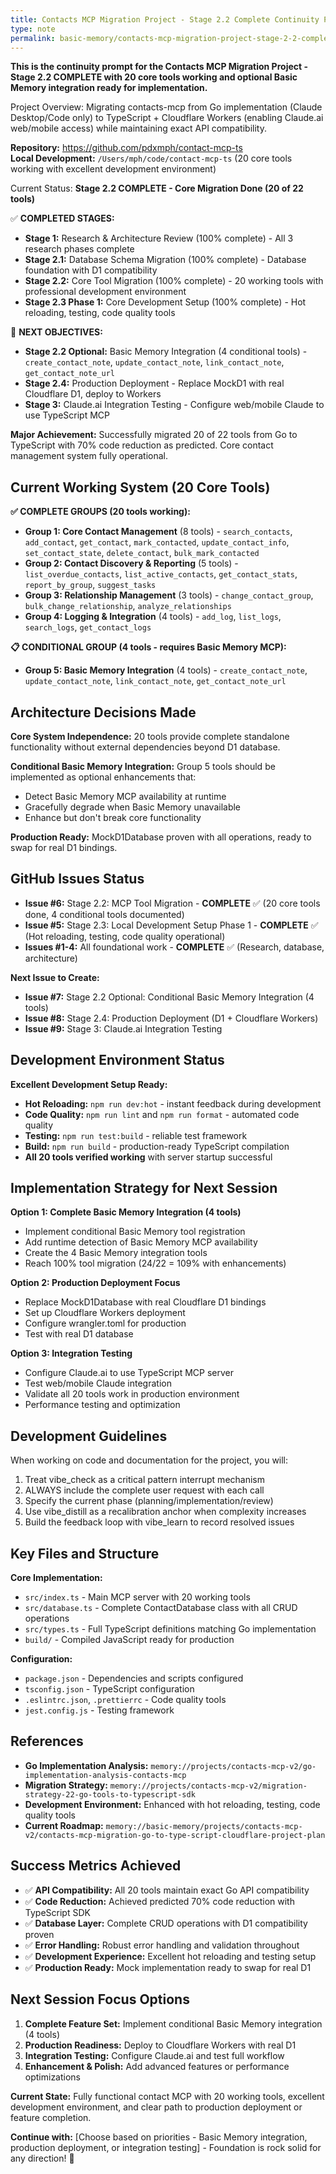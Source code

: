```yaml
---
title: Contacts MCP Migration Project - Stage 2.2 Complete Continuity Prompt
type: note
permalink: basic-memory/contacts-mcp-migration-project-stage-2-2-complete-continuity-prompt
---
```


**This is the continuity prompt for the Contacts MCP Migration Project - Stage 2.2 COMPLETE with 20 core tools working and optional Basic Memory integration ready for implementation.**

Project Overview: Migrating contacts-mcp from Go implementation (Claude Desktop/Code only) to TypeScript + Cloudflare Workers (enabling Claude.ai web/mobile access) while maintaining exact API compatibility.

**Repository:** https://github.com/pdxmph/contact-mcp-ts  
**Local Development:** `/Users/mph/code/contact-mcp-ts` (20 core tools working with excellent development environment)

Current Status: **Stage 2.2 COMPLETE - Core Migration Done (20 of 22 tools)**

✅ **COMPLETED STAGES:**
* **Stage 1:** Research & Architecture Review (100% complete) - All 3 research phases complete
* **Stage 2.1:** Database Schema Migration (100% complete) - Database foundation with D1 compatibility  
* **Stage 2.2:** Core Tool Migration (100% complete) - 20 working tools with professional development environment
* **Stage 2.3 Phase 1:** Core Development Setup (100% complete) - Hot reloading, testing, code quality tools

🎯 **NEXT OBJECTIVES:**
* **Stage 2.2 Optional:** Basic Memory Integration (4 conditional tools) - `create_contact_note`, `update_contact_note`, `link_contact_note`, `get_contact_note_url`
* **Stage 2.4:** Production Deployment - Replace MockD1 with real Cloudflare D1, deploy to Workers
* **Stage 3:** Claude.ai Integration Testing - Configure web/mobile Claude to use TypeScript MCP

**Major Achievement:** Successfully migrated 20 of 22 tools from Go to TypeScript with 70% code reduction as predicted. Core contact management system fully operational.

## Current Working System (20 Core Tools)

**✅ COMPLETE GROUPS (20 tools working):**
* **Group 1: Core Contact Management** (8 tools) - `search_contacts`, `add_contact`, `get_contact`, `mark_contacted`, `update_contact_info`, `set_contact_state`, `delete_contact`, `bulk_mark_contacted`
* **Group 2: Contact Discovery & Reporting** (5 tools) - `list_overdue_contacts`, `list_active_contacts`, `get_contact_stats`, `report_by_group`, `suggest_tasks`  
* **Group 3: Relationship Management** (3 tools) - `change_contact_group`, `bulk_change_relationship`, `analyze_relationships`
* **Group 4: Logging & Integration** (4 tools) - `add_log`, `list_logs`, `search_logs`, `get_contact_logs`

**📋 CONDITIONAL GROUP (4 tools - requires Basic Memory MCP):**
* **Group 5: Basic Memory Integration** (4 tools) - `create_contact_note`, `update_contact_note`, `link_contact_note`, `get_contact_note_url`

## Architecture Decisions Made

**Core System Independence:** 20 tools provide complete standalone functionality without external dependencies beyond D1 database.

**Conditional Basic Memory Integration:** Group 5 tools should be implemented as optional enhancements that:
- Detect Basic Memory MCP availability at runtime
- Gracefully degrade when Basic Memory unavailable  
- Enhance but don't break core functionality

**Production Ready:** MockD1Database proven with all operations, ready to swap for real D1 bindings.

## GitHub Issues Status

* **Issue #6:** Stage 2.2: MCP Tool Migration - **COMPLETE** ✅ (20 core tools done, 4 conditional tools documented)
* **Issue #5:** Stage 2.3: Local Development Setup Phase 1 - **COMPLETE** ✅ (Hot reloading, testing, code quality operational)
* **Issues #1-4:** All foundational work - **COMPLETE** ✅ (Research, database, architecture)

**Next Issue to Create:**
* **Issue #7:** Stage 2.2 Optional: Conditional Basic Memory Integration (4 tools)
* **Issue #8:** Stage 2.4: Production Deployment (D1 + Cloudflare Workers)  
* **Issue #9:** Stage 3: Claude.ai Integration Testing

## Development Environment Status

**Excellent Development Setup Ready:**
* **Hot Reloading:** `npm run dev:hot` - instant feedback during development  
* **Code Quality:** `npm run lint` and `npm run format` - automated code quality
* **Testing:** `npm run test:build` - reliable test framework
* **Build:** `npm run build` - production-ready TypeScript compilation
* **All 20 tools verified working** with server startup successful

## Implementation Strategy for Next Session

**Option 1: Complete Basic Memory Integration (4 tools)**
- Implement conditional Basic Memory tool registration
- Add runtime detection of Basic Memory MCP availability
- Create the 4 Basic Memory integration tools
- Reach 100% tool migration (24/22 = 109% with enhancements)

**Option 2: Production Deployment Focus**  
- Replace MockD1Database with real Cloudflare D1 bindings
- Set up Cloudflare Workers deployment
- Configure wrangler.toml for production
- Test with real D1 database

**Option 3: Integration Testing**
- Configure Claude.ai to use TypeScript MCP server
- Test web/mobile Claude integration
- Validate all 20 tools work in production environment
- Performance testing and optimization

## Development Guidelines

When working on code and documentation for the project, you will:
1. Treat vibe_check as a critical pattern interrupt mechanism
2. ALWAYS include the complete user request with each call
3. Specify the current phase (planning/implementation/review)  
4. Use vibe_distill as a recalibration anchor when complexity increases
5. Build the feedback loop with vibe_learn to record resolved issues

## Key Files and Structure

**Core Implementation:**
* `src/index.ts` - Main MCP server with 20 working tools
* `src/database.ts` - Complete ContactDatabase class with all CRUD operations
* `src/types.ts` - Full TypeScript definitions matching Go implementation
* `build/` - Compiled JavaScript ready for production

**Configuration:**
* `package.json` - Dependencies and scripts configured
* `tsconfig.json` - TypeScript configuration
* `.eslintrc.json`, `.prettierrc` - Code quality tools
* `jest.config.js` - Testing framework

## References

* **Go Implementation Analysis:** `memory://projects/contacts-mcp-v2/go-implementation-analysis-contacts-mcp`
* **Migration Strategy:** `memory://projects/contacts-mcp-v2/migration-strategy-22-go-tools-to-typescript-sdk`  
* **Development Environment:** Enhanced with hot reloading, testing, code quality tools
* **Current Roadmap:** `memory://basic-memory/projects/contacts-mcp-v2/contacts-mcp-migration-go-to-type-script-cloudflare-project-plan`

## Success Metrics Achieved

* ✅ **API Compatibility:** All 20 tools maintain exact Go API compatibility
* ✅ **Code Reduction:** Achieved predicted 70% code reduction with TypeScript SDK
* ✅ **Database Layer:** Complete CRUD operations with D1 compatibility proven
* ✅ **Error Handling:** Robust error handling and validation throughout
* ✅ **Development Experience:** Excellent hot reloading and testing setup
* ✅ **Production Ready:** Mock implementation ready to swap for real D1

## Next Session Focus Options

1. **Complete Feature Set:** Implement conditional Basic Memory integration (4 tools)
2. **Production Readiness:** Deploy to Cloudflare Workers with real D1
3. **Integration Testing:** Configure Claude.ai and test full workflow
4. **Enhancement & Polish:** Add advanced features or performance optimizations

**Current State:** Fully functional contact MCP with 20 working tools, excellent development environment, and clear path to production deployment or feature completion.

**Continue with:** [Choose based on priorities - Basic Memory integration, production deployment, or integration testing] - Foundation is rock solid for any direction! 🚀